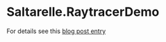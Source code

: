 # Saltarelle.RaytracerDemo

For details see this [blog post entry](http://ninoporcino.blogspot.it/2012/12/saltarelle-vs-jsil-raytracer-demo.html)

